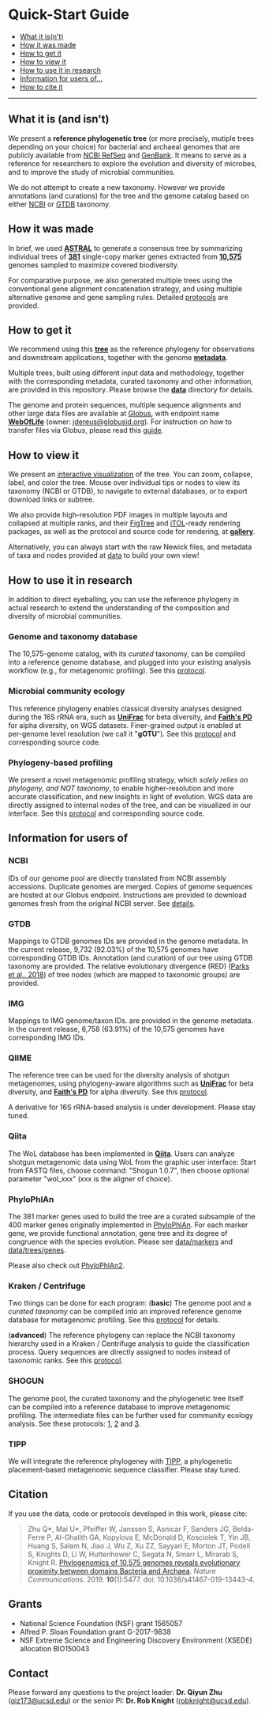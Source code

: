 Quick-Start Guide
=================

- [What it is(n't)](#what-it-is-and-isnt)
- [How it was made](#how-it-was-made)
- [How to get it](#how-to-get-it)
- [How to view it](#how-to-view-it)
- [How to use it in research](#how-to-use-it-in-research)
- [Information for users of...](#information-for-users-of)
- [How to cite it](#citation)

***


## What it is (and isn't)

We present a **reference phylogenetic tree** (or more precisely, mutiple trees depending on your choice) for bacterial and archaeal genomes that are publicly available from [NCBI RefSeq](https://www.ncbi.nlm.nih.gov/refseq/) and [GenBank](https://www.ncbi.nlm.nih.gov/genbank/). It means to serve as a reference for researchers to explore the evolution and diversity of microbes, and to improve the study of microbial communities.

We do not attempt to create a new taxonomy. However we provide annotations (and curations) for the tree and the genome catalog based on either [NCBI](https://www.ncbi.nlm.nih.gov/taxonomy) or [GTDB](http://gtdb.ecogenomic.org/) taxonomy.


## How it was made

In brief, we used [**ASTRAL**](https://github.com/smirarab/ASTRAL) to generate a consensus tree by summarizing individual trees of [**381**](data/markers) single-copy marker genes extracted from [**10,575**](data/genomes) genomes sampled to maximize covered biodiversity.

For comparative purpose, we also generated multiple trees using the conventional gene alignment concatenation strategy, and using multiple alternative genome and gene sampling rules. Detailed [protocols](protocols) are provided.


## How to get it

We recommend using this [**tree**](data/trees/astral/branch_length/cons/collapsed/astral.cons.nid.e5p50.nwk) as the reference phylogeny for observations and downstream applications, together with the genome [**metadata**](data/genomes/metadata.tsv.bz2).

Multiple trees, built using different input data and methodology, together with the corresponding metadata, curated taxonomy and other information, are provided in this repository. Please browse the [**data**](data) directory for details.

The genome and protein sequences, multiple sequence alignments and other large data files are available at [Globus](https://www.globus.org/), with endpoint name [**WebOfLife**](https://app.globus.org/file-manager/collections/e416e632-4399-11ea-ab4d-0a7959ea6081) (owner: jdereus@globusid.org). For instruction on how to transfer files via Globus, please read this [guide](https://docs.globus.org/how-to/get-started/).


## How to view it

We present an [interactive visualization](empress) of the tree. You can zoom, collapse, label, and color the tree. Mouse over individual tips or nodes to view its taxonomy (NCBI or GTDB), to navigate to external databases, or to export download links or subtree.

We also provide high-resolution PDF images in multiple layouts and collapsed at multiple ranks, and their [FigTree](http://tree.bio.ed.ac.uk/software/figtree/) and [iTOL](https://itol.embl.de/)-ready rendering packages, as well as the protocol and source code for rendering, at [**gallery**](gallery).

Alternatively, you can always start with the raw Newick files, and metadata of taxa and nodes provided at [data](data) to build your own view!


## How to use it in research

In addition to direct eyeballing, you can use the reference phylogeny in actual research to extend the understanding of the composition and diversity of microbial communities.

### Genome and taxonomy database

The 10,575-genome catalog, with its _curated_ taxonomy, can be compiled into a reference genome database, and plugged into your existing analysis workflow (e.g., for metagenomic profiling). See this [protocol](protocols/genome_database).

### Microbial community ecology

This reference phylogeny enables classical diversity analyses designed during the 16S rRNA era, such as [**UniFrac**](https://en.wikipedia.org/wiki/UniFrac) for beta diversity, and [**Faith's PD**](https://en.wikipedia.org/wiki/Phylogenetic_diversity) for alpha diversity, on WGS datasets. Finer-grained output is enabled at per-genome level resolution (we call it  "**gOTU**"). See this [protocol](protocols/community_ecology) and corresponding source code.

### Phylogeny-based profiling

We present a novel metagenomic profiling strategy, which _solely relies on phylogeny, and NOT taxonomy_, to enable higher-resolution and more accurate classification, and new insights in light of evolution. WGS data are directly assigned to internal nodes of the tree, and can be visualized in our interface. See this [protocol](protocols/tree_profiling) and corresponding source code.


## Information for users of

### NCBI

IDs of our genome pool are directly translated from NCBI assembly accessions. Duplicate genomes are merged. Copies of genome sequences are hosted at our Globus endpoint. Instructions are provided to download genomes fresh from the original NCBI server. See [details](data/genomes).

### GTDB

Mappings to GTDB genomes IDs are provided in the genome metadata. In the current release, 9,732 (92.03%) of the 10,575 genomes have corresponding GTDB IDs. Annotation (and curation) of our tree using GTDB taxonomy are provided. The relative evolutionary divergence (RED) ([Parks et al., 2018](https://www.nature.com/articles/nbt.4229)) of tree nodes (which are mapped to taxonomic groups) are provided.

### IMG

Mappings to IMG genome/taxon IDs. are provided in the genome metadata. In the current release, 6,758 (63.91%) of the 10,575 genomes have corresponding IMG IDs.

### QIIME

The reference tree can be used for the diversity analysis of shotgun metagenomes, using phylogeny-aware algorithms such as [**UniFrac**](https://en.wikipedia.org/wiki/UniFrac) for beta diversity, and [**Faith's PD**](https://en.wikipedia.org/wiki/Phylogenetic_diversity) for alpha diversity. See this [protocol](protocols/community_ecology).

A derivative for 16S rRNA-based analysis is under development. Please stay tuned.

### Qiita

The WoL database has been implemented in [**Qiita**](https://qiita.ucsd.edu/). Users can analyze shotgun metagenomic data using WoL from the graphic user interface: Start from FASTQ files, choose command: "Shogun 1.0.7", then choose optional parameter "wol_xxx" (xxx is the aligner of choice).

### PhyloPhlAn

The 381 marker genes used to build the tree are a curated subsample of the 400 marker genes originally implemented in [PhyloPhlAn](https://bitbucket.org/nsegata/phylophlan/wiki/Home). For each marker gene, we provide functional annotation, gene tree and its degree of congruence with the species evolution. Please see [data/markers](data/markers) and [data/trees/genes](data/trees/genes).

Please also check out [PhyloPhlAn2](https://bitbucket.org/nsegata/phylophlan/wiki/phylophlan2).

### Kraken / Centrifuge

Two things can be done for each program: (**basic**) The genome pool and a _curated taxonomy_ can be compiled into an improved reference genome database for metagenomic profiling. See this [protocol](protocols/genome_database) for details.

(**advanced**) The reference phylogeny can replace the NCBI taxonomy hierarchy used in a Kraken / Centrifuge analysis to guide the classification process. Query sequences are directly assigned to nodes instead of taxonomic ranks. See this [protocol](protocols/tree_profiling).

### SHOGUN

The genome pool, the curated taxonomy and the phylogenetic tree itself can be compiled into a reference database to improve metagenomic profiling. The intermediate files can be further used for community ecology analysis. See these protocols: [1](protocols/genome_database), [2](protocols/community_ecology) and [3](protocols/tree_profiling).

### TIPP

We will integrate the reference phylogeney with [TIPP](https://github.com/smirarab/sepp/blob/master/tutorial/tipp-tutorial.md), a phylogenetic placement-based metagenomic sequence classifier. Please stay tuned.


## Citation

If you use the data, code or protocols developed in this work, please cite:

> Zhu Q\*, Mai U\*, Pfeiffer W, Janssen S, Asnicar F, Sanders JG, Belda-Ferre P, Al-Ghalith GA, Kopylova E, McDonald D, Kosciolek T, Yin JB, Huang S, Salam N, Jiao J, Wu Z, Xu ZZ, Sayyari E, Morton JT, Podell S, Knights D, Li W, Huttenhower C, Segata N, Smarr L, Mirarab S, Knight R. [Phylogenomics of 10,575 genomes reveals evolutionary proximity between domains Bacteria and Archaea](https://www.nature.com/articles/s41467-019-13443-4). _Nature Communications_. 2019. **10**(1):5477. doi: 10.1038/s41467-019-13443-4.


## Grants

- National Science Foundation (NSF) grant 1565057
- Alfred P. Sloan Foundation grant G-2017-9838
- NSF Extreme Science and Engineering Discovery Environment (XSEDE) allocation BIO150043


## Contact

Please forward any questions to the project leader: **Dr. Qiyun Zhu** ([qiz173@ucsd.edu](mailto:qiz173@ucsd.edu)) or the senior PI: **Dr. Rob Knight** ([robknight@ucsd.edu](mailto:robknight@ucsd.edu)).
